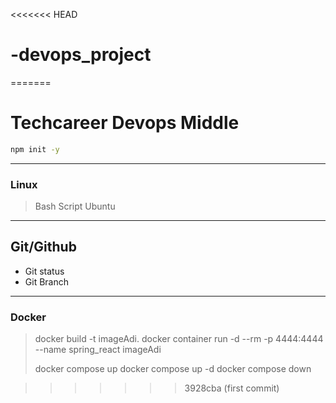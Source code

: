 <<<<<<< HEAD
# -devops_project
=======
# Techcareer Devops Middle

```sh
npm init -y 

```

---
### Linux 
> Bash Script
> Ubuntu

---
## Git/Github
- Git status
- Git Branch


---
### Docker 
> docker build -t imageAdi.
> docker container run -d --rm -p 4444:4444 --name spring_react imageAdi
>
> docker compose up
> docker compose up -d 
> docker compose down

>>>>>>> 3928cba (first commit)
